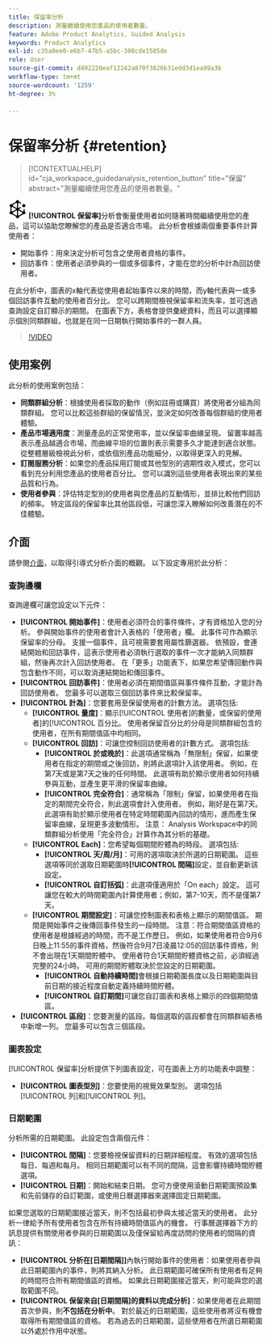 ```yaml
---
title: 保留率分析
description: 測量繼續使用您產品的使用者數量。
feature: Adobe Product Analytics, Guided Analysis
keywords: Product Analytics
exl-id: c35a0ee0-e6b7-47b5-a5bc-308cde1585de
role: User
source-git-commit: d492220eaf12242a870f3826b31edd3d1ea99a3b
workflow-type: tm+mt
source-wordcount: '1259'
ht-degree: 3%

---
```


# 保留率分析 {#retention}

<!-- markdownlint-disable MD034 -->

>[!CONTEXTUALHELP]
>id="cja_workspace_guidedanalysis_retention_button"
>title="保留"
>abstract="測量繼續使用您產品的使用者數量。"

<!-- markdownlint-enable MD034 -->

![保留率](/help/assets/icons/Retention.svg) **[!UICONTROL 保留率]**&#x200B;分析會衡量使用者如何隨著時間繼續使用您的產品，這可以協助您瞭解您的產品是否適合市場。 此分析會根據兩個重要事件計算使用者：

* 開始事件：用來決定分析可包含之使用者資格的事件。
* 回訪事件：使用者必須參與的一個或多個事件，才能在您的分析中計為回訪使用者。

在此分析中，圖表的x軸代表從使用者起始事件以來的時間，而y軸代表與一或多個回訪事件互動的使用者百分比。 您可以跨期間檢視保留率和流失率，並可透過查詢設定自訂顯示的期間。 在圖表下方，表格會提供彙總資料，而且可以選擇顯示個別同類群組，也就是在同一日期執行開始事件的一群人員。

>[!VIDEO](https://video.tv.adobe.com/v/3430503/?learn=on)


## 使用案例

此分析的使用案例包括：

* **同類群組分析**：根據使用者採取的動作（例如註冊或購買）將使用者分組為同類群組。 您可以比較這些群組的保留情況，並決定如何改善每個群組的使用者體驗。
* **產品市場適用度**：測量產品的正常使用率，並以保留率曲線呈現。 留置率越高表示產品越適合市場，而曲線平坦的位置則表示需要多久才能達到適合狀態。 從整體層級檢視此分析，或依個別產品功能細分，以取得更深入的見解。
* **訂閱服務分析**：如果您的產品採用訂閱或其他型別的週期性收入模式，您可以看到充分利用您產品的使用者百分比。 您可以識別這些使用者表現出來的某些品質和行為。
* **使用者參與**：評估特定型別的使用者與您產品的互動情形，並排比較他們回訪的頻率。 特定區段的保留率比其他區段低，可讓您深入瞭解如何改善潛在的不佳體驗。

## 介面

請參閱[介面](../overview.md#interface)，以取得引導式分析介面的概觀。 以下設定專用於此分析：

### 查詢邊欄

查詢邊欄可讓您設定以下元件：

* **[!UICONTROL 開始事件]**：使用者必須符合的事件條件，才有資格加入您的分析。 參與開始事件的使用者會計入表格的「使用者」欄。 此事件可作為顯示保留率的分母。 支援一個事件，且可視需要套用屬性篩選器。 依預設，會連結開始和回訪事件，這表示使用者必須執行選取的事件一次才能納入同類群組，然後再次計入回訪使用者。 在「更多」功能表下，如果您希望傳回動作與包含動作不同，可以取消連結開始和傳回事件。
* **[!UICONTROL 回訪事件]**：使用者必須在期間值區與事件條件互動，才能計為回訪使用者。 您最多可以選取三個回訪事件來比較保留率。
* **[!UICONTROL 計為]**：您要套用至保留使用者的計數方法。 選項包括: 
   * **[!UICONTROL 量度]**：顯示[!UICONTROL 使用者]的數量，或保留的使用者]的[!UICONTROL 百分比。 使用者保留百分比的分母是同類群組包含的使用者，在所有期間值區中均相同。
   * **[!UICONTROL 回訪]**：可讓您控制回訪使用者的計數方式。 選項包括: 
      * **[!UICONTROL 於或晚於]**：此選項通常稱為「無限制」保留，如果使用者在指定的期間或之後回訪，則將此選項計入該使用者。 例如，在第7天或是第7天之後的任何時間。 此選項有助於顯示使用者如何持續參與互動，並產生更平滑的保留率曲線。
      * **[!UICONTROL 完全符合]**：通常稱為「限制」保留，如果使用者在指定的期間完全符合，則此選項會計入使用者。 例如，剛好是在第7天。 此選項有助於顯示使用者在特定時間範圍內回訪的情形，進而產生保留率曲線，呈現更多波動情形。 注意： Analysis Workspace中的同類群組分析使用「完全符合」計算作為其分析的基礎。
   * **[!UICONTROL Each]**：您希望每個期間貯體為的時段。 選項包括: 
      * **[!UICONTROL 天/周/月]**：可用的選項取決於所選的日期範圍。 這些選項等同於選取日期範圍時&#x200B;**[!UICONTROL 間隔]**&#x200B;設定，並自動更新該設定。
      * **[!UICONTROL 自訂括弧]**：此選項僅適用於「On each」設定。 這可讓您在較大的時間範圍內計算使用者；例如，第7-10天，而不是僅第7天。
   * **[!UICONTROL 期間設定]**：可讓您控制圖表和表格上顯示的期間值區。 期間是開始事件之後傳回事件發生的一段時間。 注意：符合期間值區資格的使用者是根據經過的時間，而不是工作歷日。 例如，如果使用者符合9月6日晚上11:55的事件資格，然後符合9月7日凌晨12:05的回訪事件資格，則不會出現在1天期間貯體中。 使用者符合1天期間貯體資格之前，必須經過完整的24小時。 可用的期間貯體取決於您設定的日期範圍。
      * **[!UICONTROL 自動持續時間]**&#x200B;會根據日期範圍長度以及日期範圍與目前日期的接近程度自動定義持續時間貯體。
      * **[!UICONTROL 自訂期間]**&#x200B;可讓您自訂圖表和表格上顯示的四個期間值區。
* **[!UICONTROL 區段]**：您要測量的區段。每個選取的區段都會在同類群組表格中新增一列。 您最多可以包含三個區段。

### 圖表設定

[!UICONTROL 保留率]分析提供下列圖表設定，可在圖表上方的功能表中調整：

* **[!UICONTROL 圖表型別]**：您要使用的視覺效果型別。 選項包括[!UICONTROL 列]和[!UICONTROL 列]。

### 日期範圍

分析所需的日期範圍。 此設定包含兩個元件：

* **[!UICONTROL 間隔]**：您要檢視保留資料的日期詳細程度。 有效的選項包括每日、每週和每月。 相同日期範圍可以有不同的間隔，這會影響持續時間貯體選項。
* **[!UICONTROL 日期]**：開始和結束日期。 您可方便使用滾動日期範圍預設集和先前儲存的自訂範圍，或使用日曆選擇器來選擇固定日期範圍。

如果您選取的日期範圍接近當天，則不包括最初參與太接近當天的使用者。 此分析一律給予所有使用者包含在所有持續時間值區內的機會。 行事曆選擇器下方的訊息提供有關使用者參與的日期範圍以及僅保留給再度訪問的使用者的間隔的資訊：

* **[!UICONTROL 分析在[日期間隔]]**&#x200B;內執行開始事件的使用者：如果使用者參與此日期範圍內的事件，則將其納入分析。 此日期範圍可確保所有使用者有足夠的時間符合所有期間值區的資格。 如果此日期範圍接近當天，則可能與您的選取範圍不同。
* **[!UICONTROL 保留來自[日期間隔]的資料以完成分析]**：如果使用者在此期間首次參與，則&#x200B;**不包括在分析中**。 對於最近的日期範圍，這些使用者將沒有機會取得所有期間值區的資格。 若為過去的日期範圍，這些使用者在所選日期範圍以外處於作用中狀態。

<!--
## Example

See below for an example of the analysis.

![Retention](../assets/retention.png)

-->